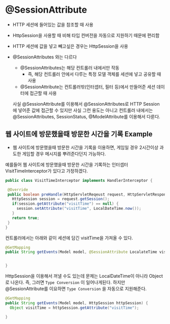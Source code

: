 # @SessionAttribute

- HTTP 세션에 들어있는 값을 참조할 때 사용
- HttpSession을 사용할 때 비해 타입 컨버전을 자동으로 지원하기 때문에 편리함
- HTTP 세션에 값을 넣고 빼고싶은 경우는 HttpSession을 사용
- @SessionAttributes 와는 다르다
  - @SessionAttributes는 해당 컨트롤러 내에서만 작동
    - 즉, 해당 컨트롤러 안에서 다루는 특정 모델 객체를 세션에 넣고 공유할 때 사용
  - @SessionAttribute는 컨트롤러밖(인터셉터, 필터 등)에서 만들어준 세션 데이터에 접근할 때 사용
  
  사실 @SessionAttribute를 이용해서 @SessionAttributes로 HTTP Session 에 넣어준 값에 접근할 수 있지만 사실 그런 용도는 아니고 
  컨트롤러 내에서는 @SessionAttributes, SessionStatus, @ModelAttribute를 이용해서 다룬다.
  
 ## 웹 사이트에 방문했을때 방문한 시간을 기록 Example
 
 - 웹 사이트에 방문했을때 방문한 시간을 기록을 이용하면, 게임일 경우 2시간이상 과도한 게임할 경우 메시지를 뿌려준다던지 가능하다.
 
 예를들어 웹 사이트에 방문했을때 방문한 시간을 기록하는 인터셉터 VisitTimeInterceptor가 있다고 가정하겠다.
 
 ```java
 public class VisitTimeInterceptor implements HandlerInterceptor {
 
  @Override
  public boolean preHandle(HttpServletReqeust request, HttpServletResponse response) {
    HttpSession session = request.getSession();
    if(session.getAttribute("visitTime") == null) {
      session.setAttribute("visitTime", LocalDateTime.now());
    }
    return true;
  }
}
```

컨트롤러에서는 아래와 같이 세션에 담긴 visitTime을 가져올 수 있다.

```java
@GetMapping
public String getEvents(Model model, @SessionAttribute LocalateTime visitTime) {


}
```

HttpSession을 이용해서 꺼낼 수도 있는데 문제는 LocalDateTime이 아니라 Object로 나온다. 즉, 그러면 `Type Conversion` 이 일어나게된다. 하지만
@SessionAttribute를 이요하면 `Type Conversion` 을 자동으로 지원해준다.

```java
@GetMapping
public String getEvents(Model model, HttpSession httpSession) {
  Object visitTime = httpSession.getAttribute("visitTime");

}
```
